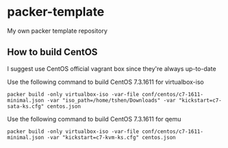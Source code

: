 # packer-template

My own packer template repository

## How to build CentOS

I suggest use CentOS official vagrant box since they're always up-to-date

Use the following command to build CentOS 7.3.1611 for virtualbox-iso

    packer build -only virtualbox-iso -var-file conf/centos/c7-1611-minimal.json -var "iso_path=/home/tshen/Downloads" -var "kickstart=c7-sata-ks.cfg" centos.json

Use the following command to build CentOS 7.3.1611 for qemu

    packer build -only virtualbox-iso -var-file conf/centos/c7-1611-minimal.json -var "kickstart=c7-kvm-ks.cfg" centos.json